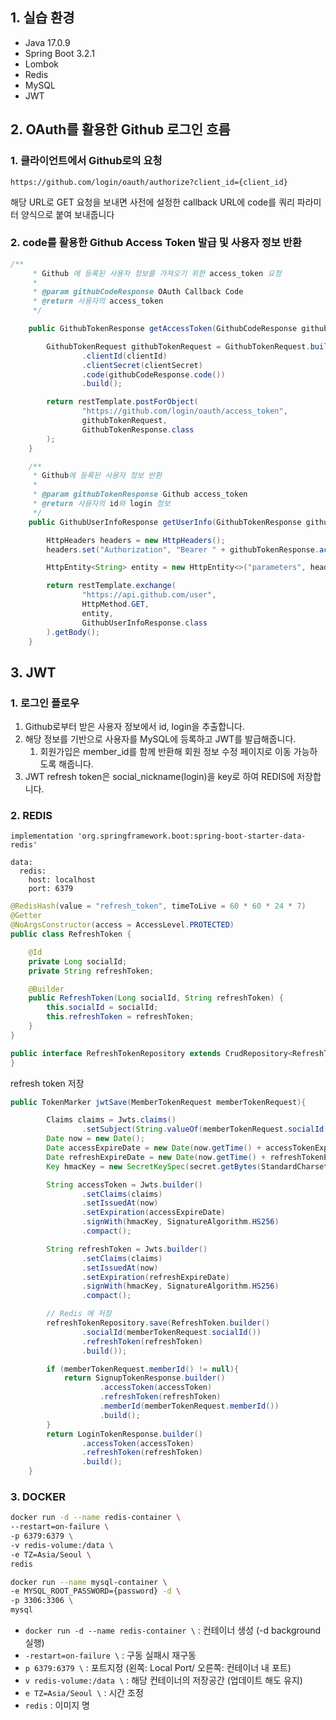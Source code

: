 ## 1. 실습 환경

- Java 17.0.9
- Spring Boot 3.2.1
- Lombok
- Redis
- MySQL
- JWT

## 2. OAuth를 활용한 Github 로그인 흐름

### 1. 클라이언트에서 Github로의 요청

`https://github.com/login/oauth/authorize?client_id={client_id}`

해당 URL로 GET 요청을 보내면 사전에 설정한 callback URL에 code를 쿼리 파라미터 양식으로 붙여 보내줍니다

### 2. code를 활용한 Github Access Token 발급 및 사용자 정보 반환

```java
/**
     * Github 에 등록된 사용자 정보를 가져오기 위한 access_token 요청
     *
     * @param githubCodeResponse OAuth Callback Code
     * @return 사용자의 access_token
     */

    public GithubTokenResponse getAccessToken(GithubCodeResponse githubCodeResponse) {

        GithubTokenRequest githubTokenRequest = GithubTokenRequest.builder()
                .clientId(clientId)
                .clientSecret(clientSecret)
                .code(githubCodeResponse.code())
                .build();

        return restTemplate.postForObject(
                "https://github.com/login/oauth/access_token",
                githubTokenRequest,
                GithubTokenResponse.class
        );
    }

    /**
     * Github에 등록된 사용자 정보 반환
     *
     * @param githubTokenResponse Github access_token
     * @return 사용자의 id와 login 정보
     */
    public GithubUserInfoResponse getUserInfo(GithubTokenResponse githubTokenResponse) {

        HttpHeaders headers = new HttpHeaders();
        headers.set("Authorization", "Bearer " + githubTokenResponse.accessToken());

        HttpEntity<String> entity = new HttpEntity<>("parameters", headers);

        return restTemplate.exchange(
                "https://api.github.com/user",
                HttpMethod.GET,
                entity,
                GithubUserInfoResponse.class
        ).getBody();
    }
```

## 3. JWT

### 1. 로그인 플로우

1. Github로부터 받은 사용자 정보에서 id, login을 추출합니다.
2. 해당 정보를 기반으로 사용자를 MySQL에 등록하고 JWT를 발급해줍니다.
    1. 회원가입은 member_id를 함께 반환해 회원 정보 수정 페이지로 이동 가능하도록 해줍니다.
3. JWT refresh token은 social_nickname(login)을 key로 하여 REDIS에 저장합니다.

### 2. REDIS

`implementation 'org.springframework.boot:spring-boot-starter-data-redis'`

```
data:
  redis:
    host: localhost
    port: 6379

```

```java
@RedisHash(value = "refresh_token", timeToLive = 60 * 60 * 24 * 7)
@Getter
@NoArgsConstructor(access = AccessLevel.PROTECTED)
public class RefreshToken {

    @Id
    private Long socialId;
    private String refreshToken;

    @Builder
    public RefreshToken(Long socialId, String refreshToken) {
        this.socialId = socialId;
        this.refreshToken = refreshToken;
    }
}

public interface RefreshTokenRepository extends CrudRepository<RefreshToken, Long> {
}
```

refresh token 저장

```java
public TokenMarker jwtSave(MemberTokenRequest memberTokenRequest){

        Claims claims = Jwts.claims()
                .setSubject(String.valueOf(memberTokenRequest.socialId()));
        Date now = new Date();
        Date accessExpireDate = new Date(now.getTime() + accessTokenExpiration);
        Date refreshExpireDate = new Date(now.getTime() + refreshTokenExpiration);
        Key hmacKey = new SecretKeySpec(secret.getBytes(StandardCharsets.UTF_8), SignatureAlgorithm.HS256.getJcaName());

        String accessToken = Jwts.builder()
                .setClaims(claims)
                .setIssuedAt(now)
                .setExpiration(accessExpireDate)
                .signWith(hmacKey, SignatureAlgorithm.HS256)
                .compact();

        String refreshToken = Jwts.builder()
                .setClaims(claims)
                .setIssuedAt(now)
                .setExpiration(refreshExpireDate)
                .signWith(hmacKey, SignatureAlgorithm.HS256)
                .compact();

        // Redis 에 저장
        refreshTokenRepository.save(RefreshToken.builder()
                .socialId(memberTokenRequest.socialId())
                .refreshToken(refreshToken)
                .build());

        if (memberTokenRequest.memberId() != null){
            return SignupTokenResponse.builder()
                    .accessToken(accessToken)
                    .refreshToken(refreshToken)
                    .memberId(memberTokenRequest.memberId())
                    .build();
        }
        return LoginTokenResponse.builder()
                .accessToken(accessToken)
                .refreshToken(refreshToken)
                .build();
    }
```

### 3. DOCKER

```bash
docker run -d --name redis-container \
--restart=on-failure \
-p 6379:6379 \
-v redis-volume:/data \
-e TZ=Asia/Seoul \
redis
```

```bash
docker run --name mysql-container \
-e MYSQL_ROOT_PASSWORD={password} -d \
-p 3306:3306 \
mysql
```

- `docker run -d --name redis-container \` : 컨테이너 생성 (-d background 실행)
- `-restart=on-failure \` : 구동 실패시 재구동
- `p 6379:6379 \` : 포트지정 (왼쪽: Local Port/ 오른쪽: 컨테이너 내 포트)
- `v redis-volume:/data \` : 해당 컨테이너의 저장공간 (업데이트 해도 유지)
- `e TZ=Asia/Seoul \` : 시간 조정
- `redis` : 이미지 명
